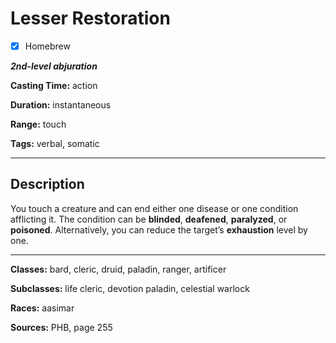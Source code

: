 # Lesser Restoration

- [x] Homebrew

***2nd-level abjuration***

**Casting Time:** action

**Duration:** instantaneous

**Range:** touch

**Tags:** verbal, somatic

---

## Description
You touch a creature and can end either one disease or one condition afflicting it.
The condition can be **blinded**, **deafened**, **paralyzed**, or **poisoned**.
Alternatively, you can reduce the target’s **exhaustion** level by one.

---

**Classes:** bard, cleric, druid, paladin, ranger, artificer

**Subclasses:** life cleric, devotion paladin, celestial warlock

**Races:** aasimar

**Sources:** PHB, page 255
